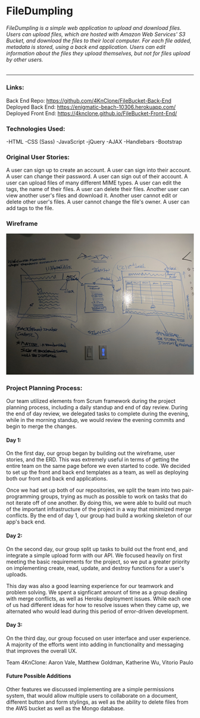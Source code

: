 # FileDumpling

###### FileDumpling is a simple web application to upload and download files. Users can upload files, which are hosted with Amazon Web Services' S3 Bucket, and download the files to their local computer. For each file added, metadata is stored, using a back end application. Users can edit information about the files they upload themselves, but not for files upload by other users.

---

### Links:

Back End Repo: https://github.com/4KnClone/FileBucket-Back-End
Deployed Back End: https://enigmatic-beach-10306.herokuapp.com/
Deployed Front End: https://4knclone.github.io/FileBucket-Front-End/

### Technologies Used:
  -HTML
  -CSS (Sass)
  -JavaScript
  -jQuery
  -AJAX
  -Handlebars
  -Bootstrap

### Original User Stories:
  A user can sign up to create an account.
  A user can sign into their account.
  A user can change their password.
  A user can sign out of their account.
  A user can upload files of many different MIME types.
  A user can edit the tags, the name of their files.
  A user can delete their files.
  Another user can view another user's files and download it.
  Another user cannot edit or delete other user's files.
  A user cannot change the file's owner.
  A user can add tags to the file.


### Wireframe

![Wireframe:](./wireframe.jpg)

### Project Planning Process:

Our team utilized elements from Scrum framework during the project planning process, including a daily standup and end of day review. During the end of day review, we delegated tasks to complete during the evening, while in the morning standup, we would review the evening commits and begin to merge the changes.

#### Day 1:

On the first day, our group began by building out the wireframe, user stories, and the ERD. This was extremely useful in terms of getting the entire team on the same page before we even started to code. We decided to set up the front and back end templates as a team, as well as deploying both our front and back end applications.

Once we had set up both of our repositories, we split the team into two pair-programming groups, trying as much as possible to work on tasks that do not iterate off of one another. By doing this, we were able to build out much of the important infrastructure of the project in a way that minimized merge conflicts. By the end of day 1, our group had build a working skeleton of our app's back end.

#### Day 2:

On the second day, our group split up tasks to build out the front end, and integrate a simple upload form with our API. We focused heavily on first meeting the basic requirements for the project, so we put a greater priority on implementing create, read, update, and destroy functions for a user's uploads.

This day was also a good learning experience for our teamwork and problem solving. We spent a signficant amount of time as a group dealing with merge conflicts, as well as Heroku deployment issues. While each one of us had different ideas for how to resolve issues when they came up, we alternated who would lead during this period of error-driven development.

#### Day 3:

On the third day, our group focused on user interface and user experience. A majority of the efforts went into adding in functionality and messaging that improves the overall UX.

Team 4KnClone: Aaron Vale, Matthew Goldman, Katherine Wu, Vitorio Paulo

#### Future Possible Additions

Other features we discussed implementing are a simple permissions system, that would allow multiple users to collaborate on a document, different button and form stylings, as well as the ability to delete files from the AWS bucket as well as the Mongo database.
